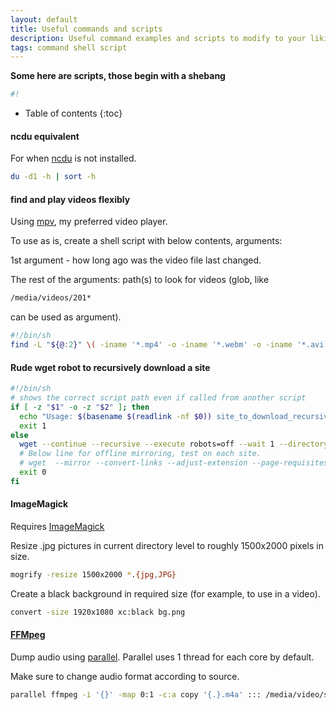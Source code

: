 ```yaml
---
layout: default
title: Useful commands and scripts
description: Useful command examples and scripts to modify to your liking.
tags: command shell script
---
```


**Some here are scripts, those begin with a shebang**
```sh
#!
```

* Table of contents
{:toc}

#### ncdu equivalent

For when [ncdu](https://dev.yorhel.nl/ncdu) is not installed.
```sh
du -d1 -h | sort -h
```

#### find and play videos flexibly

Using [mpv](https://mpv.io/), my preferred video player.

To use as is, create a shell script with below contents, arguments:

1st argument - how long ago was the video file last changed.

The rest of the arguments: path(s) to look for videos (glob, like 
```sh
/media/videos/201*
```
can be used as argument).

```sh
#!/bin/sh
find -L "${@:2}" \( -iname '*.mp4' -o -iname '*.webm' -o -iname '*.avi' \) -a -ctime -"$1" -print0 | xargs -0 mpv 
```

#### Rude wget robot to recursively download a site

```sh
#!/bin/sh
# shows the correct script path even if called from another script
if [ -z "$1" -o -z "$2" ]; then
  echo "Usage: $(basename $(readlink -nf $0)) site_to_download_recursively destination_directory" 
  exit 1
else
  wget --continue --recursive --execute robots=off --wait 1 --directory-prefix="$2" "$1"
  # Below line for offline mirroring, test on each site.
  # wget  --mirror --convert-links --adjust-extension --page-requisites --no-parent --continue --recursive --execute robots=off --wait 1 --directory-prefix="$2" "$1"
  exit 0
fi
```

#### ImageMagick
Requires [ImageMagick](https://www.imagemagick.org/)

Resize .jpg pictures in current directory level to roughly 1500x2000 pixels in size.
```sh
mogrify -resize 1500x2000 *.{jpg,JPG}
```

Create a black background in required size (for example, to use in a video).
```sh
convert -size 1920x1080 xc:black bg.png
```

#### [FFMpeg](https://ffmpeg.org/)

Dump audio using [parallel](https://www.gnu.org/software/parallel/). Parallel uses 1 thread for each core by default.

Make sure to change audio format according to source.
```sh
parallel ffmpeg -i '{}' -map 0:1 -c:a copy '{.}.m4a' ::: /media/video/source_video_file.mkv
```
